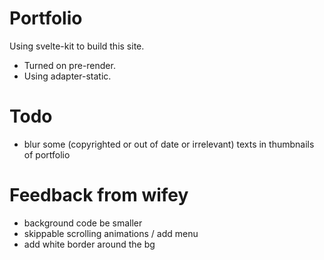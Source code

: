 # Portfolio

Using svelte-kit to build this site.
* Turned on pre-render.
* Using adapter-static.

# Todo
* blur some (copyrighted or out of date or irrelevant) texts in thumbnails of portfolio

# Feedback from wifey

* background code be smaller
* skippable scrolling animations / add menu
* add white border around the bg
